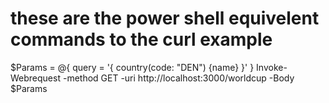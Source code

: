 
# these are the power shell equivelent commands to the curl example

$Params = @{ query = '{ country(code: "DEN") {name} }' }
Invoke-Webrequest -method GET -uri http://localhost:3000/worldcup -Body $Params
 
